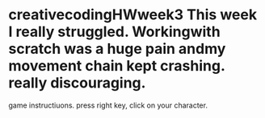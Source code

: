 # creativecodingHWweek3 This week I really struggled. Workingwith scratch was a huge pain andmy movement chain kept crashing. really discouraging.
game instructiuons. press right key, click on your character.
